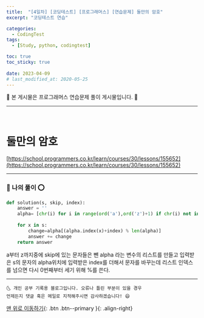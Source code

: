 ```yaml
---
title:  "[4일차] [코딩테스트] [프로그래머스] [연습문제] 둘만의 암호" 
excerpt: "코딩테스트 연습"

categories:
  - CodingTest
tags:
  - [Study, python, codingtest]

toc: true
toc_sticky: true
 
date: 2023-04-09
# last_modified_at: 2020-05-25
---
```


🎀 본 게시물은 프로그래머스 연습문제 풀이 게시물입니다. 🎀 

---
<br>

# 둘만의 암호 

[https://school.programmers.co.kr/learn/courses/30/lessons/155652](https://school.programmers.co.kr/learn/courses/30/lessons/155652)



---

### 🚀 나의 풀이 ⭕

```python
def solution(s, skip, index):
    answer = ''
    alpha= [chr(i) for i in range(ord('a'),ord('z')+1) if chr(i) not in skip]
    
    for x in s:
        change=alpha[(alpha.index(x)+index) % len(alpha)]
        answer += change
    return answer
```

a부터 z까지중에 skip에 있는 문자들은 뺀 alpha 라는 변수의 리스트를 만들고 
입력받은 s의 문자의 alpha위치에 입력받은 index를 더해서 문자를 바꾸는데 리스트 인덱스를 넘으면 다시 0번째부터 세기 위해 %를 쓴다. 

***
    🌜 개인 공부 기록용 블로그입니다. 오류나 틀린 부분이 있을 경우 
    언제든지 댓글 혹은 메일로 지적해주시면 감사하겠습니다! 😄

[맨 위로 이동하기](#){: .btn .btn--primary }{: .align-right}